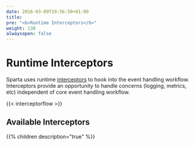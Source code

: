 ```yaml
---
date: 2016-03-09T19:56:50+01:00
title:
pre: "<b>Runtime Interceptors</b>"
weight: 130
alwaysopen: false
---
```


# Runtime Interceptors

Sparta uses runtime [interceptors](https://godoc.org/github.com/mweagle/Sparta#LambdaEventInterceptors) to hook into
the event handling workflow. Interceptors provide an opportunity to handle concerns (logging, metrics, etc) independent
of core event handling workflow.

{{< interceptorflow >}}

## Available Interceptors

{{% children description="true"   %}}
